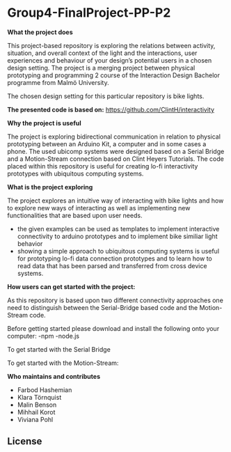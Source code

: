 # Group4-FinalProject-PP-P2


**What the project does**

This project-based repository is exploring the relations between activity, situation, and overall context of the light and the interactions, user experiences and behaviour of your design’s potential users in a chosen design setting.
The project is a merging project between physical prototyping and programming 2 course of the Interaction Design Bachelor programme from Malmö University.

The chosen design setting for this particular repository is bike lights. 

**The presented code is based on:**
https://github.com/ClintH/interactivity



**Why the project is useful**

The project is exploring bidirectional communication in relation to physical prototyping between an Arduino Kit, a computer and in some cases a phone.
The used ubicomp systems were designed based on a Serial Bridge and a Motion-Stream connection based on Clint Heyers Tutorials.
The code placed within this repository is useful for creating lo-fi interactivity prototypes with ubiquitous computing systems.


**What is the project exploring**

The project explores an intuitive way of interacting with bike lights and how to explore new ways of interacting as well as implementing new functionalities that are based upon user needs. 

- the given examples can be used as templates to implement interactive connectivity to arduino prototypes and to implement bike similiar        light behavior
- showing a simple approach to ubiquitous computing systems is useful for prototyping lo-fi data connection prototypes and to learn how to read data that has been parsed and transferred from cross device systems.

**How users can get started with the project:**

As this repository is based upon two different connectivity approaches one need to distinguish between the Serial-Bridge based code and the Motion-Stream code.

Before getting started please download and install the following onto your computer:
-npm
-node.js

  
To get started with the Serial Bridge





To get started with the Motion-Stream:


**Who maintains and contributes**

  - Farbod Hashemian
  - Klara Törnquist
  - Malin Benson
  - Mihhail Korot
  - Viviana Pohl
  
  
  

License
----



